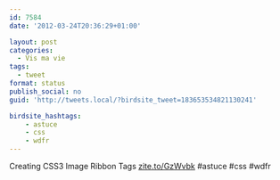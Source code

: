 ```yaml
---
id: 7584
date: '2012-03-24T20:36:29+01:00'

layout: post
categories:
  - Vis ma vie
tags:
  - tweet
format: status
publish_social: no
guid: 'http://tweets.local/?birdsite_tweet=183653534821130241'

birdsite_hashtags:
    - astuce
    - css
    - wdfr
---
```


Creating CSS3 Image Ribbon Tags [zite.to/GzWvbk](http://zite.to/GzWvbk) #astuce #css #wdfr